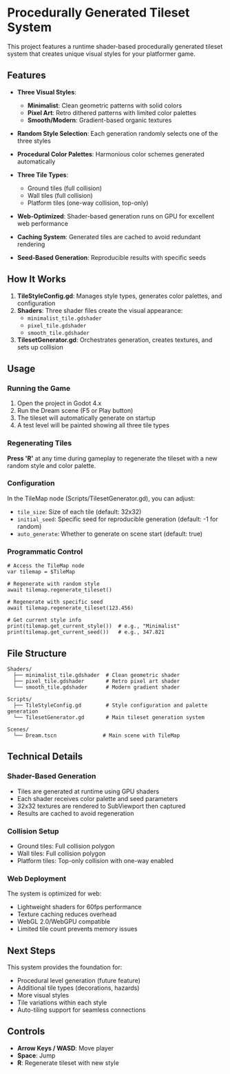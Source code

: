 # Procedurally Generated Tileset System

This project features a runtime shader-based procedurally generated tileset system that creates unique visual styles for your platformer game.

## Features

- **Three Visual Styles**: 
  - **Minimalist**: Clean geometric patterns with solid colors
  - **Pixel Art**: Retro dithered patterns with limited color palettes
  - **Smooth/Modern**: Gradient-based organic textures

- **Random Style Selection**: Each generation randomly selects one of the three styles
- **Procedural Color Palettes**: Harmonious color schemes generated automatically
- **Three Tile Types**:
  - Ground tiles (full collision)
  - Wall tiles (full collision)
  - Platform tiles (one-way collision, top-only)

- **Web-Optimized**: Shader-based generation runs on GPU for excellent web performance
- **Caching System**: Generated tiles are cached to avoid redundant rendering
- **Seed-Based Generation**: Reproducible results with specific seeds

## How It Works

1. **TileStyleConfig.gd**: Manages style types, generates color palettes, and configuration
2. **Shaders**: Three shader files create the visual appearance:
   - `minimalist_tile.gdshader`
   - `pixel_tile.gdshader`
   - `smooth_tile.gdshader`
3. **TilesetGenerator.gd**: Orchestrates generation, creates textures, and sets up collision

## Usage

### Running the Game

1. Open the project in Godot 4.x
2. Run the Dream scene (F5 or Play button)
3. The tileset will automatically generate on startup
4. A test level will be painted showing all three tile types

### Regenerating Tiles

**Press 'R'** at any time during gameplay to regenerate the tileset with a new random style and color palette.

### Configuration

In the TileMap node (Scripts/TilesetGenerator.gd), you can adjust:

- `tile_size`: Size of each tile (default: 32x32)
- `initial_seed`: Specific seed for reproducible generation (default: -1 for random)
- `auto_generate`: Whether to generate on scene start (default: true)

### Programmatic Control

```gdscript
# Access the TileMap node
var tilemap = $TileMap

# Regenerate with random style
await tilemap.regenerate_tileset()

# Regenerate with specific seed
await tilemap.regenerate_tileset(123.456)

# Get current style info
print(tilemap.get_current_style())  # e.g., "Minimalist"
print(tilemap.get_current_seed())   # e.g., 347.821
```

## File Structure

```
Shaders/
  ├── minimalist_tile.gdshader  # Clean geometric shader
  ├── pixel_tile.gdshader       # Retro pixel art shader
  └── smooth_tile.gdshader      # Modern gradient shader

Scripts/
  ├── TileStyleConfig.gd        # Style configuration and palette generation
  └── TilesetGenerator.gd       # Main tileset generation system

Scenes/
  └── Dream.tscn               # Main scene with TileMap
```

## Technical Details

### Shader-Based Generation

- Tiles are generated at runtime using GPU shaders
- Each shader receives color palette and seed parameters
- 32x32 textures are rendered to SubViewport then captured
- Results are cached to avoid regeneration

### Collision Setup

- Ground tiles: Full collision polygon
- Wall tiles: Full collision polygon
- Platform tiles: Top-only collision with one-way enabled

### Web Deployment

The system is optimized for web:
- Lightweight shaders for 60fps performance
- Texture caching reduces overhead
- WebGL 2.0/WebGPU compatible
- Limited tile count prevents memory issues

## Next Steps

This system provides the foundation for:
- Procedural level generation (future feature)
- Additional tile types (decorations, hazards)
- More visual styles
- Tile variations within each style
- Auto-tiling support for seamless connections

## Controls

- **Arrow Keys / WASD**: Move player
- **Space**: Jump
- **R**: Regenerate tileset with new style
